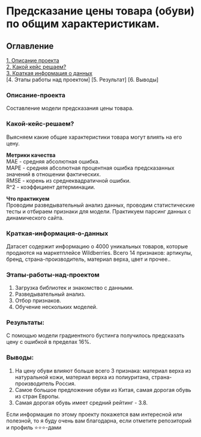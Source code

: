 # Предсказание цены товара (обуви) по общим характеристикам.

## Оглавление  
[1. Описание проекта](https://github.com/Anna-Zaitseva/The-boots-price-prediction-in-spring./blob/master/README.md#%D0%BE%D0%BF%D0%B8%D1%81%D0%B0%D0%BD%D0%B8%D0%B5-%D0%BF%D1%80%D0%BE%D0%B5%D0%BA%D1%82%D0%B0)  
[2. Какой кейс решаем?](https://github.com/Anna-Zaitseva/The-boots-price-prediction-in-spring./blob/master/README.md#%D0%BA%D0%B0%D0%BA%D0%BE%D0%B9-%D0%BA%D0%B5%D0%B9%D1%81-%D1%80%D0%B5%D1%88%D0%B0%D0%B5%D0%BC)  
[3. Краткая информация о данных]()   
[4. Этапы работы над проектом]
[5. Результат]
[6. Выводы]

### Описание-проекта    
Составление модели предсказания цены товара.

### Какой-кейс-решаем?    
Выясняем какие общие характеристики товара могут влиять на его цену.

**Метрики качества**     
MAE - средняя абсолютная ошибка.    
MAPE - средняя абсолютная процентная ошибка предсказанных значений в отношении фактических.   
RMSE - корень из среднеквадратичной ошибки.  
R^2 - коэффициент детерминации.

**Что практикуем**     
Проводим разведывательный анализ данных, проводим статистические тесты и отбираем признаки для модели.
Практикуем парсинг данных с динамического сайта.


### Краткая-информация-о-данных
Датасет содержит информацию о 4000 уникальных товаров, которые продаются на маркетплейсе Wildberries.
Всего 14 признаков: артикулы, бренд, страна-производитель, материал верха, цвет и прочее..
  

### Этапы-работы-над-проектом  
 1. Загрузка библиотек и знакомство с данными.
 2. Разведывательный анализ.
 3. Отбор признаков.
 4. Обучение нескольких моделей.


### Результаты:  
 С помощью модели градиентного бустинга получилось предсказать цену с ошибкой в пределах 16%.



### Выводы:  

1. На цену обуви влияют больше всего 3 признака: материал верха из натуральной кожи, материал верха из 
   полиуритана, страна-производитель Россия.
2. Самое большое предложение обуви из Китая, самая дорогая обувь из стран Европы. 
3. Самая дорогая обувь имеет средний рейтинг - 3.8.


Если информация по этому проекту покажется вам интересной или полезной, то я буду очень вам благодарна, если отметите репозиторий и профиль ⭐️⭐️⭐️-дами
